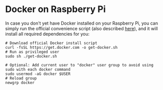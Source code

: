 # Docker on Raspberry Pi

In case you don't yet have Docker installed on your Raspberry Pi, you can simply run the official convenience script (also described [here](https://docs.docker.com/engine/install/raspberry-pi-os/#install-using-the-convenience-script)), and it will install all required dependencies for you:

~~~shell
# Download official Docker install script
curl -fsSL https://get.docker.com -o get-docker.sh
# Run as privileged user
sudo sh ./get-docker.sh

# Optional: Add current user to "docker" user group to avoid using sudo with each docker command
sudo usermod -aG docker $USER
# Reload group
newgrp docker
~~~

